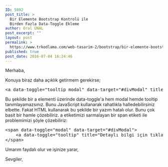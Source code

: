 ```yaml
---
ID: 5892
post_title: >
  Bir Elemente Bootstrap Kontrolü ile
  Birden Fazla Data-Toggle Ekleme
author: Oral ÜNAL
post_excerpt: ""
layout: post
permalink: >
  https://www.trkodlama.com/web-tasarim-2/bootstrap/bir-elemente-bootstrap-kontrolu-ile-birden-fazla-data-toggle-ekleme-5892.html
published: true
post_date: 2016-07-04 16:24:46
---
```

Merhaba,

Konuya biraz daha açıklık getirmem gerekirse;
<pre class="prettyprint lang-html" data-start-line="1" data-visibility="visible" data-highlight="" data-caption="">&lt;a data-toggle="tooltip modal" data-target="#divModal" title="Detaylı bilgi için tıklayınız"&gt;+&lt;/a&gt;</pre>
Bu şekilde bir a elementi üzerinde data-toggle'a hem modal hemde tooltip tanımlayamazsınız. Bunu JavaScript kullanarak rahatlıkla halledebilirsiniz elbette. Fakat HTML kullanarak bu şekilde bir yazım hatalı olur. Bunu çok basit bir hamle çözebiliriz. a etiketimizi sarmalayan bir span etiketi ile problemimizi şöyle çözebiliriz:
<pre class="prettyprint lang-html" data-start-line="1" data-visibility="visible" data-highlight="" data-caption="">&lt;span data-toggle="modal" data-target="#divModal"&gt;
    &lt;a data-toggle="tooltip" title="Detaylı bilgi için tıklayınız"&gt;+&lt;/a&gt;
&lt;/span&gt;</pre>
Umarım faydalı olur ve işinize yarar,

Sevgiler,
